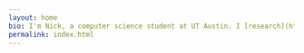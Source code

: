 ```yaml
---
layout: home
bio: I'm Nick, a computer science student at UT Austin. I [research](https://orcid.org/0000-0001-7711-0003) transfer learning and service robots with the [Building Wide Intelligence](http://www.cs.utexas.edu/~larg/bwi_web/) project and help students in the [Autonomous Intelligent Robotics](http://justinhart.net/teaching/2017_fall_cs378/) research stream. My interests include robotics, human-robot interaction, and interactive machine learning. I will begin a PhD in computer science this Fall at UW. Outside of class, I'm a violinist, [photographer](https://flickr.com/photos/nickwalker-us), and foil fencer. I also maintain a number of neat projects.
permalink: index.html
---
```

